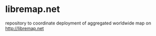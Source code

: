 libremap.net
============

repository to coordinate deployment of aggregated worldwide map on http://libremap.net
